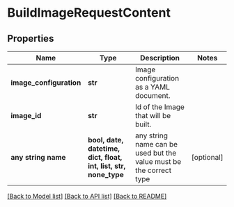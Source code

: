 # BuildImageRequestContent


## Properties
Name | Type | Description | Notes
------------ | ------------- | ------------- | -------------
**image_configuration** | **str** | Image configuration as a YAML document. | 
**image_id** | **str** | Id of the Image that will be built. | 
**any string name** | **bool, date, datetime, dict, float, int, list, str, none_type** | any string name can be used but the value must be the correct type | [optional]

[[Back to Model list]](../README.md#documentation-for-models) [[Back to API list]](../README.md#documentation-for-api-endpoints) [[Back to README]](../README.md)


